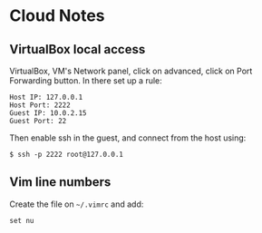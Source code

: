 Cloud Notes
=====

## VirtualBox local access
VirtualBox, VM's Network panel, click on advanced, click on Port Forwarding button. In there set up a rule:

```
Host IP: 127.0.0.1
Host Port: 2222
Guest IP: 10.0.2.15
Guest Port: 22
```

Then enable ssh in the guest, and connect from the host using:

```
$ ssh -p 2222 root@127.0.0.1
```

## Vim line numbers

Create the file on `~/.vimrc` and add:

```
set nu
```
